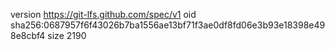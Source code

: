 version https://git-lfs.github.com/spec/v1
oid sha256:0687957f6f43026b7ba1556ae13bf71f3ae0df8fd06e3b93e18398e498e8cbf4
size 2190
